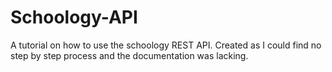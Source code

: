 # Schoology-API
A tutorial on how to use the schoology REST API. Created as I could find no step by step process and the documentation was lacking. 
